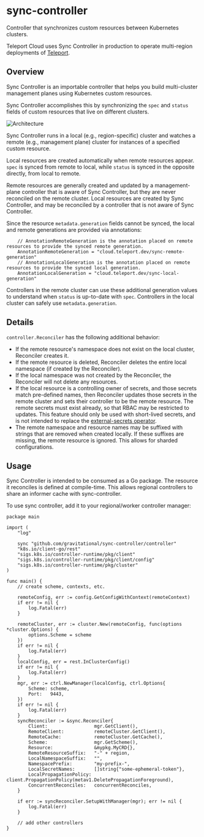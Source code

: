 # sync-controller

Controller that synchronizes custom resources between Kubernetes clusters.

Teleport Cloud uses Sync Controller in production to operate multi-region deployments of [Teleport](https://goteleport.com).

## Overview

Sync Controller is an importable controller that helps you build multi-cluster management planes using Kubernetes custom resources.

Sync Controller accomplishes this by synchronizing the `spec` and `status` fields of custom resources that live on different clusters.

![Architecture](https://github.com/gravitational/sync-controller/assets/1848837/9681f37d-84b8-44b8-8514-d4fddff0404f)

Sync Controller runs in a local (e.g., region-specific) cluster and watches a remote (e.g., management plane) cluster for instances of a specified custom resource.

Local resources are created automatically when remote resources appear.
`spec` is synced from remote to local, while `status` is synced in the opposite directly, from local to remote.

Remote resources are generally created and updated by a management-plane controller that is aware of Sync Controller, but they are never reconciled on the remote cluster.
Local resources are created by Sync Controller, and may be reconciled by a controller that is not aware of Sync Controller.

Since the resource `metadata.generation` fields cannot be synced, the local and remote generations are provided via annotations:
```golang
	// AnnotationRemoteGeneration is the annotation placed on remote resources to provide the synced remote generation.
	AnnotationRemoteGeneration = "cloud.teleport.dev/sync-remote-generation"
	// AnnotationLocalGeneration is the annotation placed on remote resources to provide the synced local generation.
	AnnotationLocalGeneration = "cloud.teleport.dev/sync-local-generation"
```

Controllers in the remote cluster can use these additional generation values to understand when `status` is up-to-date with `spec`.
Controllers in the local cluster can safely use `metadata.generation`.

## Details

`controller.Reconciler` has the following additional behavior:
- If the remote resource's namespace does not exist on the local cluster, Reconciler creates it.
- If the remote resource is deleted, Reconciler deletes the entire local namespace (if created by the Reconciler).
- If the local namespace was not created by the Reconciler, the Reconciler will not delete any resources.
- If the local resource is a controlling owner of secrets, and those secrets match pre-defined names,
  then Reconciler updates those secrets in the remote cluster and sets their controller to be the remote resource.
  The remote secrets must exist already, so that RBAC may be restricted to updates.
  This feature should only be used with short-lived secrets, and is not intended to replace the [external-secrets operator](https://external-secrets.io/latest/).
- The remote namespace and resource names may be suffixed with strings that are removed when created locally. 
  If these suffixes are missing, the remote resource is ignored.
  This allows for sharded configurations.

## Usage

Sync Controller is intended to be consumed as a Go package.
The resource it reconciles is defined at compile-time.
This allows regional controllers to share an informer cache with sync-controller.

To use sync controller, add it to your regional/worker controller manager:

```golang
package main

import (
	"log"

	sync "github.com/gravitational/sync-controller/controller"
	"k8s.io/client-go/rest"
	"sigs.k8s.io/controller-runtime/pkg/client"
	"sigs.k8s.io/controller-runtime/pkg/client/config"
	"sigs.k8s.io/controller-runtime/pkg/cluster"
)

func main() {
	// create scheme, contexts, etc.

	remoteConfig, err := config.GetConfigWithContext(remoteContext)
	if err != nil {
		log.Fatal(err)
	}

	remoteCluster, err := cluster.New(remoteConfig, func(options *cluster.Options) {
		options.Scheme = scheme
	})
	if err != nil {
		log.Fatal(err)
	}
	localConfig, err = rest.InClusterConfig()
	if err != nil {
		log.Fatal(err)
	}
	mgr, err := ctrl.NewManager(localConfig, ctrl.Options{
		Scheme: scheme,
		Port:   9443,
	})
	if err != nil {
		log.Fatal(err)
	}
	syncReconciler := &sync.Reconciler{
		Client:                 mgr.GetClient(),
		RemoteClient:           remoteCluster.GetClient(),
		RemoteCache:            remoteCluster.GetCache(),
		Scheme:                 mgr.GetScheme(),
		Resource:               &mypkg.MyCRD{},
		RemoteResourceSuffix:   "-" + region,
		LocalNamespaceSuffix:   "",
		NamespacePrefix:        "my-prefix-",
		LocalSecretNames:       []string{"some-ephemeral-token"},
		LocalPropagationPolicy: client.PropagationPolicy(metav1.DeletePropagationForeground),
		ConcurrentReconciles:   concurrentReconciles,
	}

	if err := syncReconciler.SetupWithManager(mgr); err != nil {
		log.Fatal(err)
	}

	// add other controllers
}

```
